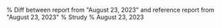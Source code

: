 % Diff between report from "August 23, 2023" and reference report from "August 23, 2023"
% Strudy
% August 23, 2023



